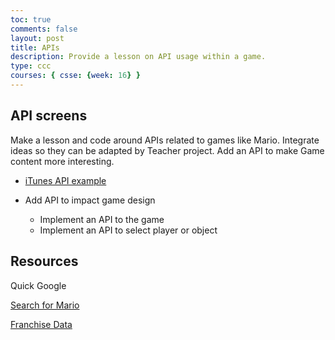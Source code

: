 ```yaml
---
toc: true
comments: false
layout: post
title: APIs
description: Provide a lesson on API usage within a game.
type: ccc
courses: { csse: {week: 16} }
---
```



## API screens
Make a lesson and code around APIs related to games like Mario.  Integrate ideas so they can be adapted by Teacher project.  Add an API  to make Game content more interesting.

- [iTunes API example](https://nighthawkcoders.github.io/teacher_portfolio//c7.0/2023/08/30/javascript-music-api.html)

- Add API to impact game design
  - Implement an API to the game
  - Implement an API to select player or object


## Resources
Quick Google

[Search for Mario](https://simple-mario-character-api.vercel.app/)

[Franchise Data](https://github.com/michaelacook/mario-api)

